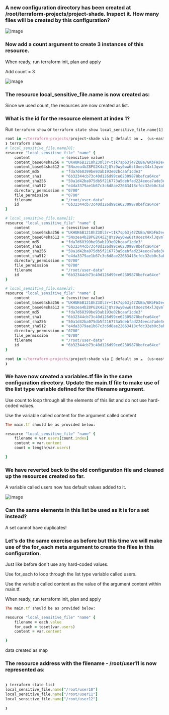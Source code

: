 ### A new configuration directory has been created at /root/terraform-projects/project-shade. Inspect it. How many files will be created by this configuration?

![image](https://github.com/Althaf-official/KodeKloud_Terraform/assets/105126131/6e68faea-445f-4c91-bbfb-ec71d06ab848)


### Now add a count argument to create 3 instances of this resource.


When ready, run terraform init, plan and apply

Add count = 3

![image](https://github.com/Althaf-official/KodeKloud_Terraform/assets/105126131/c798a836-3624-47fc-908d-24a0ee86bedf)


### The resource local_sensitive_file.name is now created as:

Since we used count, the resources are now created as list.

### What is the id for the resource element at index 1?

Run `terraform show` or `terraform state show local_sensitive_file.name[1]`


```ruby
root in ~/terraform-projects/project-shade via 💠 default on ☁️  (us-east-1) took 3s 
❯ terraform show
# local_sensitive_file.name[0]:
resource "local_sensitive_file" "name" {
    content              = (sensitive value)
    content_base64sha256 = "UKHUK6B1218hZ3Ol3r+tIk7sp63j47ZUBa/GKbFWJec="
    content_base64sha512 = "5Nozea4bZ8PG2K4iZjQYz9wy6ww6stUoezX4xlJqvml7udlB+d0qtLkMfljB/YLPnL493+paeO28lVUlSp//ng=="
    content_md5          = "fda7d68399be93ab193e02bcaaf1cde3"
    content_sha1         = "6b32344cb73c40d126d99ce62309878befca64ce"
    content_sha256       = "50a1d42ba075db5f216773a5debfad224eeca7ade3e3b65405afc629b15625e7"
    content_sha512       = "e4da3379ae1b67c3c6d8ae22663418cfdc32eb0c3ab2d5287b35f8c6526abe697bb9d941f9dd2ab4b90c7e58c1fd82cf9cbe3ddfea5a78edbc9555254a9fff9e"
    directory_permission = "0700"
    file_permission      = "0700"
    filename             = "/root/user-data"
    id                   = "6b32344cb73c40d126d99ce62309878befca64ce"
}

# local_sensitive_file.name[1]:
resource "local_sensitive_file" "name" {
    content              = (sensitive value)
    content_base64sha256 = "UKHUK6B1218hZ3Ol3r+tIk7sp63j47ZUBa/GKbFWJec="
    content_base64sha512 = "5Nozea4bZ8PG2K4iZjQYz9wy6ww6stUoezX4xlJqvml7udlB+d0qtLkMfljB/YLPnL493+paeO28lVUlSp//ng=="
    content_md5          = "fda7d68399be93ab193e02bcaaf1cde3"
    content_sha1         = "6b32344cb73c40d126d99ce62309878befca64ce"
    content_sha256       = "50a1d42ba075db5f216773a5debfad224eeca7ade3e3b65405afc629b15625e7"
    content_sha512       = "e4da3379ae1b67c3c6d8ae22663418cfdc32eb0c3ab2d5287b35f8c6526abe697bb9d941f9dd2ab4b90c7e58c1fd82cf9cbe3ddfea5a78edbc9555254a9fff9e"
    directory_permission = "0700"
    file_permission      = "0700"
    filename             = "/root/user-data"
    id                   = "6b32344cb73c40d126d99ce62309878befca64ce"
}

# local_sensitive_file.name[2]:
resource "local_sensitive_file" "name" {
    content              = (sensitive value)
    content_base64sha256 = "UKHUK6B1218hZ3Ol3r+tIk7sp63j47ZUBa/GKbFWJec="
    content_base64sha512 = "5Nozea4bZ8PG2K4iZjQYz9wy6ww6stUoezX4xlJqvml7udlB+d0qtLkMfljB/YLPnL493+paeO28lVUlSp//ng=="
    content_md5          = "fda7d68399be93ab193e02bcaaf1cde3"
    content_sha1         = "6b32344cb73c40d126d99ce62309878befca64ce"
    content_sha256       = "50a1d42ba075db5f216773a5debfad224eeca7ade3e3b65405afc629b15625e7"
    content_sha512       = "e4da3379ae1b67c3c6d8ae22663418cfdc32eb0c3ab2d5287b35f8c6526abe697bb9d941f9dd2ab4b90c7e58c1fd82cf9cbe3ddfea5a78edbc9555254a9fff9e"
    directory_permission = "0700"
    file_permission      = "0700"
    filename             = "/root/user-data"
    id                   = "6b32344cb73c40d126d99ce62309878befca64ce"
}

root in ~/terraform-projects/project-shade via 💠 default on ☁️  (us-east-1) 
❯ 
```

### We have now created a variables.tf file in the same configuration directory. Update the main.tf file to make use of the list type variable defined for the filename argument.


Use count to loop through all the elements of this list and do not use hard-coded values.


Use the variable called content for the argument called content

```ruby
The main.tf should be as provided below:

resource "local_sensitive_file" "name" {
    filename = var.users[count.index]
    content = var.content
    count = length(var.users)

}


```

### We have reverted back to the old configuration file and cleaned up the resources created so far.
A variable called users now has default values added to it.

![image](https://github.com/Althaf-official/KodeKloud_Terraform/assets/105126131/ed5558d5-16af-4a60-8423-a891cacf0798)


### Can the same elements in this list be used as it is for a set instead?

A set cannot have duplicates!

### Let's do the same exercise as before but this time we will make use of the for_each meta argument to create the files in this configuration.


Just like before don't use any hard-coded values.

Use for_each to loop through the list type variable called users.

Use the variable called content as the value of the argument content within main.tf.


When ready, run terraform init, plan and apply

```ruby
The main.tf should be as provided below:

resource "local_sensitive_file" "name" {
    filename = each.value
    for_each = toset(var.users)
    content = var.content

}
```
data created as map

### The resource address with the filename - /root/user11 is now represented as:
```ruby
 
❯ terraform state list
local_sensitive_file.name["/root/user10"]
local_sensitive_file.name["/root/user11"]
local_sensitive_file.name["/root/user12"]

❯

```

